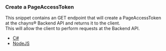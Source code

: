 ### Create a PageAccessToken

This snippet contains an GET endpoint that will create a PageAccessToken at the chayns® Backend API and returns it to the client.<br>
This will allow the client to perform requests at the Backend API. 

* [C#](https://github.com/TobitSoftware/chayns-snippets/blob/master/Backend/CreatePageAccessToken/C%23.cs)
* [NodeJS](https://github.com/TobitSoftware/chayns-snippets/blob/master/Backend/CreatePageAccessToken/NodeJS.js)